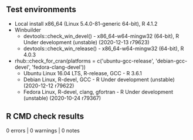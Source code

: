 ## Test environments

* Local install x86_64 (Linux 5.4.0-81-generic 64-bit), R 4.1.2
* Winbuilder
  * devtools::check_win_devel() - x86_64-w64-mingw32 (64-bit), R Under development (unstable) (2020-12-13 r79623)
  * devtools::check_win_release() - x86_64-w64-mingw32 (64-bit), R 4.0.3
* rhub::check_for_cran(platforms = c('ubuntu-gcc-release', 'debian-gcc-devel', 'fedora-clang-devel'))
  * Ubuntu Linux 16.04 LTS, R-release, GCC - R 3.6.1
  * Debian Linux, R-devel, GCC - R Under development (unstable) (2020-12-12 r79622)
  * Fedora Linux, R-devel, clang, gfortran - R Under development (unstable) (2020-10-24 r79367)

## R CMD check results

0 errors | 0 warnings | 0 notes

